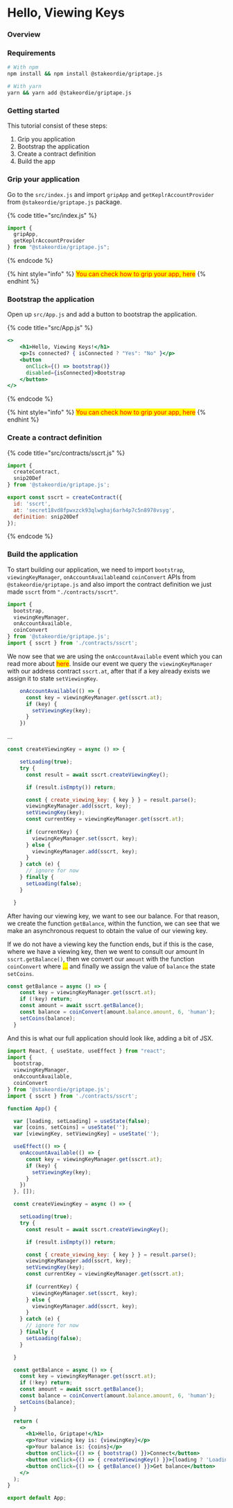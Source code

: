 # Hello, Viewing Keys

### Overview

### Requirements

```bash
# With npm
npm install && npm install @stakeordie/griptape.js

# With yarn
yarn && yarn add @stakeordie/griptape.js
```

### Getting started

This tutorial consist of these steps:

1. Grip you application
2. Bootstrap the application
3. Create a contract definition
4. Build the app

### Grip your application

Go to the `src/index.js` and import `gripApp` and `getKeplrAccountProvider` from `@stakeordie/griptape.js` package.

{% code title="src/index.js" %}
```jsx
import {
  gripApp,
  getKeplrAccountProvider
} from "@stakeordie/griptape.js";
```
{% endcode %}

{% hint style="info" %}
<mark style="color:red;">You can check how to grip your app, here</mark>
{% endhint %}

### Bootstrap the application

Open up `src/App.js` and add a button to bootstrap the application.

{% code title="src/App.js" %}
```jsx
<>
    <h1>Hello, Viewing Keys!</h1>
    <p>Is connected? { isConnected ? "Yes": "No" }</p>
    <button
      onClick={() => bootstrap()}
      disabled={isConnected}>Bootstrap
    </button>
</>
```
{% endcode %}

{% hint style="info" %}
<mark style="color:red;">You can check how to grip your app, here</mark>
{% endhint %}

### Create a contract definition

{% code title="src/contracts/sscrt.js" %}
```jsx
import {
  createContract,
  snip20Def
} from '@stakeordie/griptape.js';

export const sscrt = createContract({
  id: 'sscrt',
  at: 'secret18vd8fpwxzck93qlwghaj6arh4p7c5n8978vsyg',
  definition: snip20Def
});
```
{% endcode %}

### Build the application

To start building our application, we need to import `bootstrap`, `viewingKeyManager`, `onAccountAvailable`and `coinConvert` APIs from `@stakeordie/griptape.js` and also import the contract definition we just made `sscrt` from `"./contracts/sscrt"`.

```jsx
import {
  bootstrap,
  viewingKeyManager,
  onAccountAvailable,
  coinConvert
} from '@stakeordie/griptape.js';
import { sscrt } from './contracts/sscrt';
```

We now see that we are using the `onAccountAvailable` event which you can read more about <mark style="color:red;">here</mark>. Inside our event we query the `viewingKeyManager` with our address contract `sscrt.at`, after that if a key already exists we assign it to state `setViewingKey`.

```jsx
    onAccountAvailable(() => {
      const key = viewingKeyManager.get(sscrt.at);
      if (key) {
        setViewingKey(key);
      }
    })
```

...

```jsx
const createViewingKey = async () => {

    setLoading(true);
    try {
      const result = await sscrt.createViewingKey();

      if (result.isEmpty()) return;

      const { create_viewing_key: { key } } = result.parse();
      viewingKeyManager.add(sscrt, key);
      setViewingKey(key);
      const currentKey = viewingKeyManager.get(sscrt.at);
     
      if (currentKey) {
        viewingKeyManager.set(sscrt, key);
      } else {
        viewingKeyManager.add(sscrt, key);
      }
    } catch (e) {
      // ignore for now
    } finally {
      setLoading(false);
    }

  }
```

After having our viewing key, we want to see our balance. For that reason, we create the function `getBalance`, within the function, we can see that we make an asynchronous request to obtain the value of our viewing key.

If we do not have a viewing key the function ends, but if this is the case, where we have a viewing key, then we went to consult our amount In `sscrt.getBalance()`, then we convert our `amount` with the function `coinConvert` where <mark style="color:red;">...</mark> and finally we assign the value of `balance` the state `setCoins`.

```jsx
const getBalance = async () => {
    const key = viewingKeyManager.get(sscrt.at);
    if (!key) return;
    const amount = await sscrt.getBalance();
    const balance = coinConvert(amount.balance.amount, 6, 'human');
    setCoins(balance);
  }
```

And this is what our full application should look like, adding a bit of JSX.

```jsx
import React, { useState, useEffect } from "react";
import {
  bootstrap,
  viewingKeyManager,
  onAccountAvailable,
  coinConvert
} from '@stakeordie/griptape.js';
import { sscrt } from './contracts/sscrt';

function App() {

  var [loading, setLoading] = useState(false);
  var [coins, setCoins] = useState('');
  var [viewingKey, setViewingKey] = useState('');

  useEffect(() => {
    onAccountAvailable(() => {
      const key = viewingKeyManager.get(sscrt.at);
      if (key) {
        setViewingKey(key);
      }
    })
  }, []);

  const createViewingKey = async () => {

    setLoading(true);
    try {
      const result = await sscrt.createViewingKey();

      if (result.isEmpty()) return;

      const { create_viewing_key: { key } } = result.parse();
      viewingKeyManager.add(sscrt, key);
      setViewingKey(key);
      const currentKey = viewingKeyManager.get(sscrt.at);
     
      if (currentKey) {
        viewingKeyManager.set(sscrt, key);
      } else {
        viewingKeyManager.add(sscrt, key);
      }
    } catch (e) {
      // ignore for now
    } finally {
      setLoading(false);
    }

  }

  const getBalance = async () => {
    const key = viewingKeyManager.get(sscrt.at);
    if (!key) return;
    const amount = await sscrt.getBalance();
    const balance = coinConvert(amount.balance.amount, 6, 'human');
    setCoins(balance);
  }

  return (
    <>
      <h1>Hello, Griptape!</h1>
      <p>Your viewing key is: {viewingKey}</p>
      <p>Your balance is: {coins}</p>
      <button onClick={() => { bootstrap() }}>Connect</button>
      <button onClick={() => { createViewingKey() }}>{loading ? 'Loading...' : 'Create Viewing Key'}</button>
      <button onClick={() => { getBalance() }}>Get balance</button>
    </>
  );
}

export default App;
```
